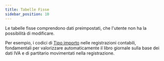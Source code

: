 ```yaml
---
title: Tabelle Fisse
sidebar_position: 10
---
```


Le tabelle fisse comprendono dati preimpostati, che l'utente non ha la possibilità di modificare.

Per esempio, i codici di [Tipo importo](/docs/configurations/tables/finance/ledger-records-templates/insert-ledger-records-templates#amount-type) nelle registrazioni contabili, fondamentali per valorizzare automaticamente il libro giornale sulla base dei dati IVA e di partitario movimentati nella registrazione.